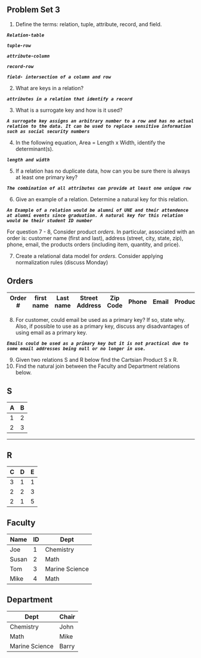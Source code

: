 ## Problem Set 3 

1. Define the terms: relation, tuple, attribute, record, and field.

***`Relation-table`***

***`tuple-row`***

***`attribute-column`***

***`record-row`***

***`field- intersection of a column and row`***

2. What are keys in a relation?

***`attributes in a relation that identify a record`***

3. What is a surrogate key and how is it used?

***`A surrogate key assigns an arbitrary number to a row and has no actual relation to the data. It can be used to replace sensitive information such as social security numbers`***

4. In the following equation, Area = Length x Width, identify the determinant(s).

***`length and width`***

5. If a relation has no duplicate data, how can you be sure there is always at least one primary key?

***`The combination of all attributes can provide at least one unique row`***

6. Give an example of a relation.  Determine a natural key for this relation.

***`An Example of a relation would be alumni of UNE and their attendence at alumni events since graduation. A natural key for this relation would be their student ID number`***

  For question 7 - 8, Consider product *orders*.  In particular, associated with an order is: customer name (first and last), address (street, city, state, zip), phone, email, the products orders (including item, quantity, and price).  

7. Create a relational data model for *orders*.  Consider applying normalization rules (discuss Monday)

Orders
---------------------------------------------------------------------------------------------------------------
| Order # | first name | Last name | Street Address | Zip Code | Phone | Email | Product_id | Quantity | Price |
|---------|------------|-----------|----------------|----------|-------|-------|------------|----------|-------|


8. For customer, could email be used as a primary key?  If so, state why.  Also, if possible to use as a primary key, discuss any disadvantages of using email as a primary key.

***`Emails could be used as a primary key but it is not practical due to some email addresses being null or no longer in use.`***

9. Given two relations S and R below find the Cartsian Product S x R. 
10. Find the natural join between the Faculty and Department relations below.

S
--------------
| A | B |
|---|---|
| 1 | 2 |
| 2 | 3 |
---------

R
------------
| C | D | E |
|---|---|---|
| 3 | 1 | 1 |
| 2 | 2 | 3 |
| 2 | 1 | 5 |



Faculty
--------------
| Name | ID | Dept |
|-------|----|----------------|
| Joe | 1 | Chemistry |
| Susan | 2 | Math |
| Tom | 3 | Marine Science |
| Mike | 4 | Math |


Department
------------
| Dept | Chair  |
|---|---|
| Chemistry | John |
| Math | Mike |
| Marine Science | Barry |
